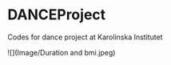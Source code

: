 # DANCEProject
Codes for dance project at Karolinska Institutet




![](Image/Duration and bmi.jpeg)
